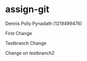 # assign-git
Dennis Polly Pynadath (1219499476)

First Change

Testbranch Change

Change on testbranch2
